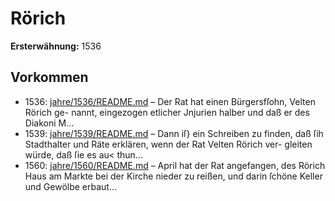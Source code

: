 # Rörich

**Ersterwähnung:** 1536

## Vorkommen
- 1536: [jahre/1536/README.md](../jahre/1536/README.md) – Der Rat hat einen Bürgersfſohn, Velten Rörich ge-
nannt, eingezogen etlicher Jnjurien halber und daß er des
Diakoni M...
- 1539: [jahre/1539/README.md](../jahre/1539/README.md) – Dann iſ} ein Schreiben zu finden, daß ſih Stadthalter
und Räte erklären, wenn der Rat Velten Rörich ver-
gleiten würde, daß ſie es au< thun...
- 1560: [jahre/1560/README.md](../jahre/1560/README.md) – April hat der Rat angefangen, des Rörich
Haus am Markte bei der Kirche nieder zu reißen, und
darin ſchöne Keller und Gewölbe erbaut...
